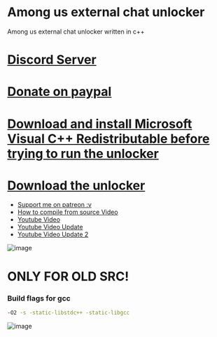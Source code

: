 # Among us external chat unlocker
Among us external chat unlocker written in c++
# [Discord Server](https://discord.gg/QfVKWCeRtN)
# [Donate on paypal](https://www.paypal.com/donate?hosted_button_id=PTRYHABP7FHGN)
# [Download and install Microsoft Visual C++ Redistributable before trying to run the unlocker](https://aka.ms/vs/17/release/vc_redist.x86.exe)
# [Download the unlocker](https://github.com/Vili1/Among-us-Free-Chat-unlocker/releases/)
- [Support me on patreon :v](https://www.patreon.com/Vili69)
- [How to compile from source Video](https://youtu.be/Xg9KLTM688c)
- [Youtube Video](https://youtu.be/K7Pa2PbEvzY)
- [Youtube Video Update](https://youtu.be/Nor549tiOT4)
- [Youtube Video Update 2](https://youtu.be/ODU-koX5J7U)

![image](https://user-images.githubusercontent.com/42891941/131033514-437fabc7-0960-480e-8677-13ab16c450c9.png)


# ONLY FOR OLD SRC!

### Build flags for gcc
```bash 
-O2 -s -static-libstdc++ -static-libgcc
```
![image](https://user-images.githubusercontent.com/42891941/125162903-1729f580-e193-11eb-9564-678d63b7ad2c.png)
